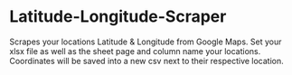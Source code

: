 # Latitude-Longitude-Scraper
Scrapes your locations Latitude &amp; Longitude from Google Maps.
Set your xlsx file as well as the sheet page and column name your locations.
Coordinates will be saved into a new csv next to their respective location.
